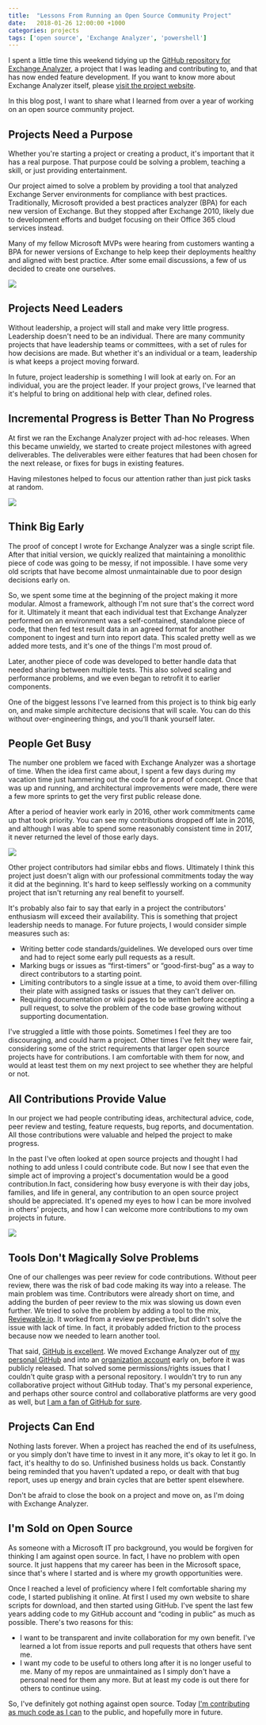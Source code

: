 ```yaml
---
title:  "Lessons From Running an Open Source Community Project"
date:   2018-01-26 12:00:00 +1000
categories: projects
tags: ['open source', 'Exchange Analyzer', 'powershell']
---
```


I spent a little time this weekend tidying up the [GitHub repository for Exchange Analyzer](https://github.com/ExchangeAnalyzer/ExchangeAnalyzer), a project that I was leading and contributing to, and that has now ended feature development. If you want to know more about Exchange Analyzer itself, please [visit the project website](https://exchangeanalyzer.com/).

In this blog post, I want to share what I learned from over a year of working on an open source community project.

## Projects Need a Purpose

Whether you're starting a project or creating a product, it's important that it has a real purpose. That purpose could be solving a problem, teaching a skill, or just providing entertainment.

Our project aimed to solve a problem by providing a tool that analyzed Exchange Server environments for compliance with best practices. Traditionally, Microsoft provided a best practices analyzer (BPA) for each new version of Exchange. But they stopped after Exchange 2010, likely due to development efforts and budget focusing on their Office 365 cloud services instead.

Many of my fellow Microsoft MVPs were hearing from customers wanting a BPA for newer versions of Exchange to help keep their deployments healthy and aligned with best practice. After some email discussions, a few of us decided to create one ourselves.

![](/assets/images/open-source-lessons/ex-analyzer.png)

## Projects Need Leaders

Without leadership, a project will stall and make very little progress. Leadership doesn't need to be an individual. There are many community projects that have leadership teams or committees, with a set of rules for how decisions are made. But whether it's an individual or a team, leadership is what keeps a project moving forward.

In future, project leadership is something I will look at early on. For an individual, you are the project leader. If your project grows, I've learned that it's helpful to bring on additional help with clear, defined roles.

## Incremental Progress is Better Than No Progress

At first we ran the Exchange Analyzer project with ad-hoc releases. When this became unwieldy, we started to create project milestones with agreed deliverables. The deliverables were either features that had been chosen for the next release, or fixes for bugs in existing features.

Having milestones helped to focus our attention rather than just pick tasks at random.

![](/assets/images/open-source-lessons/ex-analyzer-milestones.png)

## Think Big Early

The proof of concept I wrote for Exchange Analyzer was a single script file. After that initial version, we quickly realized that maintaining a monolithic piece of code was going to be messy, if not impossible. I have some very old scripts that have become almost unmaintainable due to poor design decisions early on.

So, we spent some time at the beginning of the project making it more modular. Almost a framework, although I'm not sure that's the correct word for it. Ultimately it meant that each individual test that Exchange Analyzer performed on an environment was a self-contained, standalone piece of code, that then fed test result data in an agreed format for another component to ingest and turn into report data. This scaled pretty well as we added more tests, and it's one of the things I'm most proud of.

Later, another piece of code was developed to better handle data that needed sharing between multiple tests. This also solved scaling and performance problems, and we even began to retrofit it to earlier components.

One of the biggest lessons I've learned from this project is to think big early on, and make simple architecture decisions that will scale. You can do this without over-engineering things, and you'll thank yourself later.

## People Get Busy

The number one problem we faced with Exchange Analyzer was a shortage of time. When the idea first came about, I spent a few days during my vacation time just hammering out the code for a proof of concept. Once that was up and running, and architectural improvements were made, there were a few more sprints to get the very first public release done.

After a period of heavier work early in 2016, other work commitments came up that took priority. You can see my contributions dropped off late in 2016, and although I was able to spend some reasonably consistent time in 2017, it never returned the level of those early days.

![](/assets/images/open-source-lessons/ex-analyzer-github-contribs.png)

Other project contributors had similar ebbs and flows. Ultimately I think this project just doesn't align with our professional commitments today the way it did at the beginning. It's hard to keep selflessly working on a community project that isn't returning any real benefit to yourself.

It's probably also fair to say that early in a project the contributors' enthusiasm will exceed their availability. This is something that project leadership needs to manage. For future projects, I would consider simple measures such as:

- Writing better code standards/guidelines. We developed ours over time and had to reject some early pull requests as a result.
- Marking bugs or issues as “first-timers” or “good-first-bug” as a way to direct contributors to a starting point.
- Limiting contributors to a single issue at a time, to avoid them over-filling their plate with assigned tasks or issues that they can't deliver on.
- Requiring documentation or wiki pages to be written before accepting a pull request, to solve the problem of the code base growing without supporting documentation.

I've struggled a little with those points. Sometimes I feel they are too discouraging, and could harm a project. Other times I've felt they were fair, considering some of the strict requirements that larger open source projects have for contributions. I am comfortable with them for now, and would at least test them on my next project to see whether they are helpful or not.

## All Contributions Provide Value

In our project we had people contributing ideas, architectural advice, code, peer review and testing, feature requests, bug reports, and documentation. All those contributions were valuable and helped the project to make progress.

In the past I've often looked at open source projects and thought I had nothing to add unless I could contribute code. But now I see that even the simple act of improving a project's documentation would be a good contribution.In fact, considering how busy everyone is with their day jobs, families, and life in general, any contribution to an open source project should be appreciated. It's opened my eyes to how I can be more involved in others' projects, and how I can welcome more contributions to my own projects in future.

![](/assets/images/open-source-lessons/ex-analyzer-wiki.png)

## Tools Don't Magically Solve Problems

One of our challenges was peer review for code contributions. Without peer review, there was the risk of bad code making its way into a release. The main problem was time. Contributors were already short on time, and adding the burden of peer review to the mix was slowing us down even further. We tried to solve the problem by adding a tool to the mix, [Reviewable.io](https://reviewable.io/). It worked from a review perspective, but didn't solve the issue with lack of time. In fact, it probably added friction to the process because now we needed to learn another tool.

That said, [GitHub is excellent](https://github.com/). We moved Exchange Analyzer out of [my personal GitHub](https://github.com/cunninghamp) and into an [organization account](https://github.com/ExchangeAnalyzer) early on, before it was publicly released. That solved some permissions/rights issues that I couldn't quite grasp with a personal repository. I wouldn't try to run any collaborative project without GitHub today. That's my personal experience, and perhaps other source control and collaborative platforms are very good as well, but [I am a fan of GitHub for sure](https://paulcunningham.me/git-workflow-powershell-scripting/).

## Projects Can End

Nothing lasts forever. When a project has reached the end of its usefulness, or you simply don't have time to invest in it any more, it's okay to let it go. In fact, it's healthy to do so. Unfinished business holds us back. Constantly being reminded that you haven't updated a repo, or dealt with that bug report, uses up energy and brain cycles that are better spent elsewhere.

Don't be afraid to close the book on a project and move on, as I'm doing with Exchange Analyzer.

## I'm Sold on Open Source

As someone with a Microsoft IT pro background, you would be forgiven for thinking I am against open source. In fact, I have no problem with open source. It just happens that my career has been in the Microsoft space, since that's where I started and is where my growth opportunities were.

Once I reached a level of proficiency where I felt comfortable sharing my code, I started publishing it online. At first I used my own website to share scripts for download, and then started using GitHub. I've spent the last few years adding code to my GitHub account and “coding in public” as much as possible. There's two reasons for this:

- I want to be transparent and invite collaboration for my own benefit. I've learned a lot from issue reports and pull requests that others have sent me.
- I want my code to be useful to others long after it is no longer useful to me. Many of my repos are unmaintained as I simply don't have a personal need for them any more. But at least my code is out there for others to continue using.

So, I've definitely got nothing against open source. Today [I'm contributing as much code as I can](https://paulcunningham.dev/) to the public, and hopefully more in future.